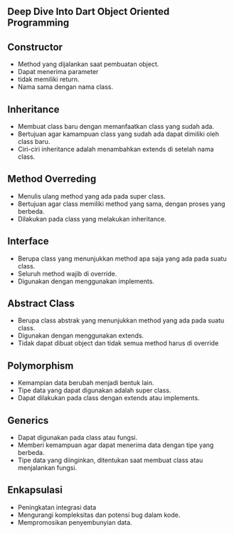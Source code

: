 ## Deep Dive Into Dart Object Oriented Programming

## Constructor
- Method yang dijalankan saat pembuatan object.
- Dapat menerima parameter
- tidak memiliki return.
- Nama sama dengan nama class.

## Inheritance
- Membuat class baru dengan memanfaatkan class yang sudah ada.
- Bertujuan agar kamampuan class yang sudah ada dapat dimiliki oleh class baru.
- Ciri-ciri inheritance adalah menambahkan extends di setelah nama class.

## Method Overreding
- Menulis ulang method yang ada pada super class.
- Bertujuan agar class memiliki method yang sama, dengan proses yang berbeda.
- Dilakukan pada class yang melakukan inheritance.

## Interface
- Berupa class yang menunjukkan method apa saja yang ada pada suatu class.
- Seluruh method wajib di override.
- Digunakan dengan menggunakan implements.

## Abstract Class
- Berupa class abstrak yang menunjukkan method yang ada pada suatu class.
- Digunakan dengan menggunakan extends.
- Tidak dapat dibuat object dan tidak semua method harus di override

## Polymorphism
- Kemampian data berubah menjadi bentuk lain.
- Tipe data yang dapat digunakan adalah super class.
- Dapat dilakukan pada class dengan extends atau implements.

## Generics
- Dapat digunakan pada class atau fungsi.
- Memberi kemampuan agar dapat menerima data dengan tipe yang berbeda.
- Tipe data yang diinginkan, ditentukan saat membuat class atau menjalankan fungsi.

## Enkapsulasi
- Peningkatan integrasi data
- Mengurangi kompleksitas dan potensi bug dalam kode.
- Mempromosikan penyembunyian data.